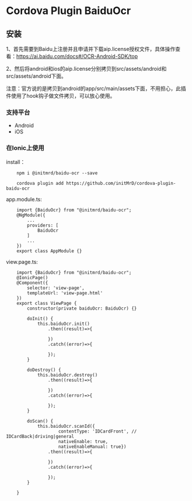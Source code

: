 # Cordova Plugin BaiduOcr

## 安装

1、首先需要到Baidu上注册并且申请并下载aip.license授权文件，具体操作查看：https://ai.baidu.com/docs#/OCR-Android-SDK/top

2、然后将android和ios的aip.license分别拷贝到src/assets/android和src/assets/android下面。

注意：官方说的是拷贝到android的app/src/main/assets下面，不用担心，此插件使用了hook钩子做文件拷贝，可以放心使用。


### 支持平台

- Android
- iOS

### 在Ionic上使用

install：
```
    npm i @initmrd/baidu-ocr --save
```
```
    cordova plugin add https://github.com/initMrD/cordova-plugin-baidu-ocr
```

app.module.ts:
```
    import {BaiduOcr} from "@initmrd/baidu-ocr";
    @NgModule({
        ...
        providers: [
            BaiduOcr
        ]
        ...
    })
    export class AppModule {}
```
view.page.ts:
```
    import {BaiduOcr} from "@initmrd/baidu-ocr";
    @IonicPage()
    @Component({
        selector: 'view-page',
        templateUrl: 'view-page.html'
    })
    export class ViewPage {
        constructor(private baiduOcr: BaiduOcr) {}
        
        doInit() {
            this.baiduOcr.init()
                .then((result)=>{
                    
                })
                .catch((error)=>{
                    
                });
        }
        
        doDestroy() {
            this.baiduOcr.destroy()
                .then((result)=>{
                    
                })
                .catch((error)=>{
                    
                });
        }
        
        doScan() {
            this.baiduOcr.scanId({
                    contentType: 'IDCardFront', // IDCardBack|driving|general
                    nativeEnable: true, 
                    nativeEnableManual: true})
                .then((result)=>{
                    
                })
                .catch((error)=>{
                    
                });
        }
        
    }
```
